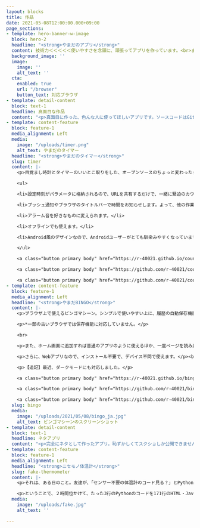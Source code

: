 ```yaml
---
layout: blocks
title: 作品
date: 2021-05-08T12:00:00.000+09:00
page_sections:
- template: hero-banner-w-image
  block: hero-2
  headline: "<strong>やまだのアプリ</strong>"
  content: 技術力＜＜＜＜＜使いやすさを念頭に、頑張ってアプリを作っています。<br>まあ、技術力も高めなきゃいけないんですけど。<br>
  background_image: ''
  image:
    image: ''
    alt_text: ''
  cta:
    enabled: true
    url: "/browser"
    button_text: 対応ブラウザ
- template: detail-content
  block: text-1
  headline: 真面目な作品
  content: "<p>真面目に作った、色んな人に使ってほしいアプリです。ソースコードはGitHubに、アプリもインターネット上に公開しています。</p>"
- template: content-feature
  block: feature-1
  media_alignment: Left
  media:
    image: "/uploads/timer.png"
    alt_text: やまだのタイマー
  headline: "<strong>やまだのタイマー</strong>"
  slug: timer
  content: |-
    <p>目覚まし時計とタイマーのいいとこ取りをした、オープンソースのちょっと変わったタイマーです。いろんな用途に使えます。</p><p>もともと、学校でクラス解散までの時間をカウントダウンする目的で作ったのですが、それ以外にもいろいろな機能を追加しています。</p><p>以下のような機能が搭載された、こだわりの強いアプリとなっています。</p>

    <ul>

    <li>設定時刻がパラメータに格納されるので、URLを共有するだけで、一緒に緊迫のカウントダウンを楽しめます。</li>

    <li>プッシュ通知やブラウザのタイトルバーで時間をお知らせします。よって、他の作業をしていても便利です。</li>

    <li>アラーム音を好きなものに変えられます。</li>

    <li>オフラインでも使えます。</li>

    <li>Android風のデザインなので、Androidユーザーがとても馴染みやすくなっています。<br>（iPhoneユーザーでも使いやすいよ！）</li>

    </ul>

    <a class="button primary body" href="https://r-40021.github.io/countdown-timer/" target="_blank">アプリを開く</a>

    <a class="button primary body" href="https://github.com/r-40021/countdown-timer" target="_blank">ソースコードを見る</a>

    <a class="button primary body" href="https://github.com/r-40021/countdown-timer/issues" target="_blank">問題を報告</a>
- template: content-feature
  block: feature-1
  media_alignment: Left
  headline: "<strong>やまだBINGO</strong>"
  content: |-
    <p>ブラウザ上で使えるビンゴマシーン。シンプルで使いやすい上に、履歴の自動保存機能まで搭載しています。</p>

    <p>*一部の古いブラウザでは保存機能に対応していません。</p>

    <br>

    <p>また、ホーム画面に追加すれば普通のアプリのように使えるほか、一度ページを読み込めば二度目からはオフラインでも使えるため、上空1万mの場所でも、山奥でも使えます。（一度ページを読み込んでおくことが条件となります）</p><br>

    <p>さらに、Webアプリなので、インストール不要で、デバイス不問で使えます。</p><br>

    <p>【追記】最近、ダークモードにも対応しました。</p>

    <a class="button primary body" href="https://r-40021.github.io/bingo/" target="_blank">アプリを開く</a>

    <a class="button primary body" href="https://github.com/r-40021/bingo" target="_blank">ソースコードを見る</a>

    <a class="button primary body" href="https://github.com/r-40021/bingo/issues" target="_blank">問題を報告</a>
  slug: bingo
  media:
    image: "/uploads/2021/05/08/bingo_ja.jpg"
    alt_text: ビンゴマシーンのスクリーンショット
- template: detail-content
  block: text-1
  headline: ネタアプリ
  content: "<p>完全にネタとして作ったアプリ。恥ずかしくてスクショしか公開できません。</p>"
- template: content-feature
  block: feature-1
  media_alignment: Left
  headline: "<strong>ニセモノ体温計</strong>"
  slug: fake-thermometer
  content: |-
    <p>それは、ある日のこと。友達が、「センサー不要の体温計のコード見る？」とPythonのたった３行の簡潔なコードを見せてくれました。なんということでしょう、35.5℃〜36.6℃の範囲の乱数を出力するプログラムではありませんか。笑いと同時に、「自分も作ってみよう」という気持ちが湧いてきました。</p><br>

    <p>ということで、２時間位かけて、たった3行のPythonのコードを171行のHTML・JavaScript・CSSに書き換えたものです。(フレームワークを含めたらもっと多いです。)</p>
  media:
    image: "/uploads/fake.jpg"
    alt_text: ''

---
```

